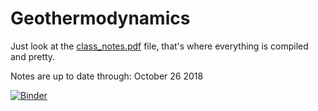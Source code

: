 # Geothermodynamics

Just look at the [class_notes.pdf](https://github.com/jen-reeve/Geothermodynamics/blob/master/class_notes.pdf) file, that's where everything is compiled and pretty.

Notes are up to date through: October 26 2018

[![Binder](https://mybinder.org/badge.svg)](https://mybinder.org/v2/gh/jen-reeve/Geothermodynamics/binder)
